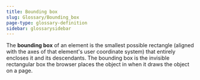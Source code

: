 ```yaml
---
title: Bounding box
slug: Glossary/Bounding_box
page-type: glossary-definition
sidebar: glossarysidebar
---
```


The **bounding box** of an element is the smallest possible rectangle (aligned with the axes of that element's user coordinate system) that entirely encloses it and its descendants. The bounding box is the invisible rectangular box the browser places the object in when it draws the object on a page.
